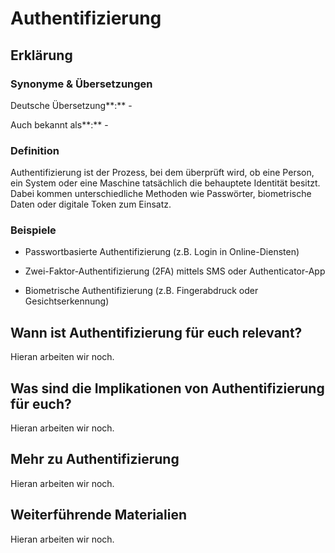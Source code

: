 # Authentifizierung
## Erklärung

### Synonyme & Übersetzungen

Deutsche Übersetzung**:** -

Auch bekannt als**:** -

### Definition

Authentifizierung ist der Prozess, bei dem überprüft wird, ob eine Person, ein System oder eine Maschine tatsächlich die behauptete Identität besitzt. Dabei kommen unterschiedliche Methoden wie Passwörter, biometrische Daten oder digitale Token zum Einsatz.

### Beispiele

- Passwortbasierte Authentifizierung (z.B. Login in Online-Diensten)

- Zwei-Faktor-Authentifizierung (2FA) mittels SMS oder Authenticator-App

- Biometrische Authentifizierung (z.B. Fingerabdruck oder Gesichtserkennung)

  
## Wann ist Authentifizierung für euch relevant?
Hieran arbeiten wir noch.

## Was sind die Implikationen von Authentifizierung für euch? 
Hieran arbeiten wir noch.

## Mehr zu Authentifizierung   
Hieran arbeiten wir noch.

## Weiterführende Materialien
Hieran arbeiten wir noch.

